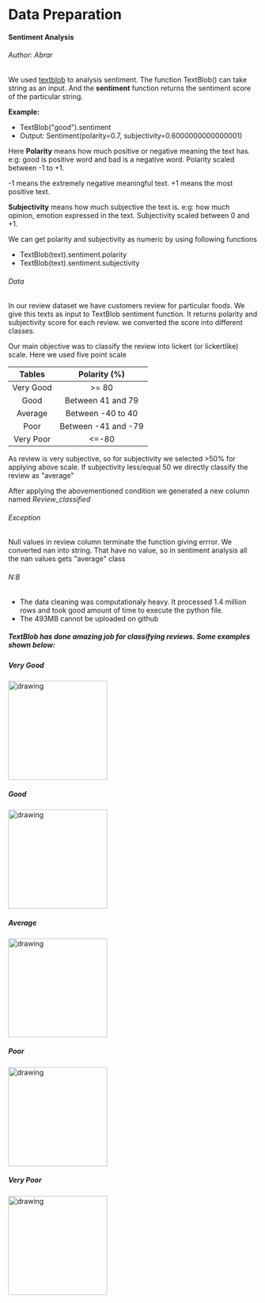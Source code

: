# Data Preparation

#### Sentiment Analysis
###### Author: Abrar

We used [textblob](https://textblob.readthedocs.io/en/dev/) to analysis sentiment.
The function TextBlob() can take string as an input. And the **sentiment** function returns the sentiment score of the particular string.

**Example:**
- TextBlob("good").sentiment
- Output: Sentiment(polarity=0.7, subjectivity=0.6000000000000001)

Here **Polarity** means how much positive or negative meaning the text has. e:g: good is positive word and bad is a negative word. 
Polarity scaled between -1 to +1.

-1 means the extremely negative meaningful text. +1 means the most positive text.

**Subjectivity** means how much subjective the text is. e:g: how much opinion, emotion expressed in the text. Subjectivity scaled between 0 and +1.

We can get polarity and subjectivity as numeric by using following functions
- TextBlob(text).sentiment.polarity
- TextBlob(text).sentiment.subjectivity

###### Data 
In our review dataset we have customers review for particular foods. We give this texts as input to TextBlob sentiment function. It returns polarity and subjectivity score for each review. we converted the score into different classes. 

Our main objective was to classify the review into lickert (or lickertlike) scale. Here we used five point scale

| Tables        |Polarity (%)           |
|:-------------:|:-------------:|
| Very Good      | >= 80 |
| Good      | Between 41 and 79     |
| Average | Between -40 to 40     |
| Poor     | Between -41 and -79      |
| Very Poor | <=-80     |

As review is very subjective, so for subjectivity we selected >50% for applying above scale. If subjectivity less/equal 50 we directly classify the review as "average"

After applying the abovementioned condition we generated a new column named *Review_classified* 

###### Exception

Null values in review column terminate the function giving errror. We converted nan into string. That have no value, so in sentiment analysis all the nan values gets "average" class

###### N:B
- The data cleaning was computationaly heavy. It processed 1.4 million rows and took good amount of time to execute the python file. 
- The 493MB cannot be uploaded on github

##### TextBlob has done amazing job for classifying reviews. Some examples shown below:

##### Very Good
<img src="https://i.ibb.co/17xLsbK/verygood.jpg" alt="drawing" width="200"/>

##### Good
<img src="https://i.ibb.co/SmPJkcf/good.jpg" alt="drawing" width="200"/>

##### Average
<img src="https://i.ibb.co/23WQrNG/average.jpg" alt="drawing" width="200"/>

##### Poor
<img src="https://i.ibb.co/YDRVMsq/poor.jpg" alt="drawing" width="200"/>

##### Very Poor
<img src="https://i.ibb.co/9hC4jGp/verypoor.jpg" alt="drawing" width="200"/>










